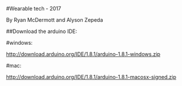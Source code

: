 #Wearable tech - 2017

By Ryan McDermott and Alyson Zepeda

##Download the arduino IDE:

#windows:

http://download.arduino.org/IDE/1.8.1/arduino-1.8.1-windows.zip

#mac:

http://download.arduino.org/IDE/1.8.1/arduino-1.8.1-macosx-signed.zip
